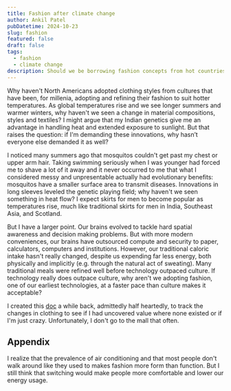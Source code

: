 ```yaml
---
title: Fashion after climate change
author: Ankil Patel
pubDatetime: 2024-10-23
slug: fashion
featured: false
draft: false
tags:
  - fashion
  - climate change
description: Should we be borrowing fashion concepts from hot countries as temperatures here grow y2y?
---
```


Why haven't North Americans adopted clothing styles from cultures that have been, for millenia, adopting and refining their fashion to suit hotter temperatures. As global temperatures rise and we see longer summers and warmer winters, why haven't we seen a change in material compositions, styles and textiles? I might argue that my Indian genetics give me an advantage in handling heat and extended exposure to sunlight. But that raises the question: if I'm demanding these innovations, why hasn’t everyone else demanded it as well?

I noticed many summers ago that mosquitos couldn't get past my chest or upper arm hair. Taking swimming seriously when I was younger had forced me to shave a lot of it away and it never occurred to me that what I considered messy and unpresentable actually had evolutionary benefits: mosquitos have a smaller surface area to transmit diseases. Innovations in long sleeves leveled the genetic playing field; why haven't we seen something in heat flow? I expect skirts for men to become popular as temperatures rise, much like traditional skirts for men in India, Southeast Asia, and Scotland.

But I have a larger point. Our brains evolved to tackle hard spatial awareness and decision making problems. But with more modern conveniences, our brains have outsourced compute and security to paper, calculators, computers and institutions. However, our traditional caloric intake hasn't really changed, despite us expending far less energy, both physically and implicitly (e.g. through the natural act of sweating). Many traditional meals were refined well before technology outpaced culture. If technology really does outpace culture, why aren't we adopting fashion, one of our earliest technologies, at a faster pace than culture makes it acceptable?

I created this [doc](https://docs.google.com/spreadsheets/d/1hSfBVVrP296PsubOg6EtToQMJi1Ov3n2-zUluYvxMSk/edit?usp=drivesdk) a while back, admittedly half heartedly, to track the changes in clothing to see if I had uncovered value where none existed or if I'm just crazy. Unfortunately, I don't go to the mall that often. 

## Appendix

I realize that the prevalence of air conditioning and that most people don't walk around like they used to makes fashion more form than function. But I still think that switching would make people more comfortable and lower our energy usage.

